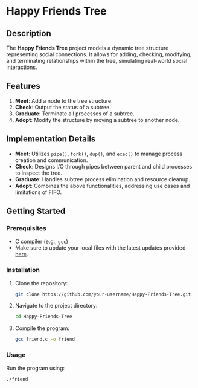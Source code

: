 # Happy Friends Tree

## Description

The **Happy Friends Tree** project models a dynamic tree structure representing social connections. It allows for adding, checking, modifying, and terminating relationships within the tree, simulating real-world social interactions.

## Features

1. **Meet**: Add a node to the tree structure.
2. **Check**: Output the status of a subtree.
3. **Graduate**: Terminate all processes of a subtree.
4. **Adopt**: Modify the structure by moving a subtree to another node.

## Implementation Details

- **Meet**: Utilizes `pipe()`, `fork()`, `dup()`, and `exec()` to manage process creation and communication.
- **Check**: Designs I/O through pipes between parent and child processes to inspect the tree.
- **Graduate**: Handles subtree process elimination and resource cleanup.
- **Adopt**: Combines the above functionalities, addressing use cases and limitations of FIFO.

## Getting Started

### Prerequisites

- C compiler (e.g., `gcc`)
- Make sure to update your local files with the latest updates provided [here](https://drive.google.com/file/d/1oPqE41VsZO8zwQanzdYhwvoION6MPZRy/view?usp=drive_link).

### Installation

1. Clone the repository:
   ```bash
   git clone https://github.com/your-username/Happy-Friends-Tree.git
   ```
2. Navigate to the project directory:
   ```bash
   cd Happy-Friends-Tree
   ```
4. Compile the program:
   ```bash
   gcc friend.c -o friend
   ```

### Usage
Run the program using:
```bash
./friend
```
